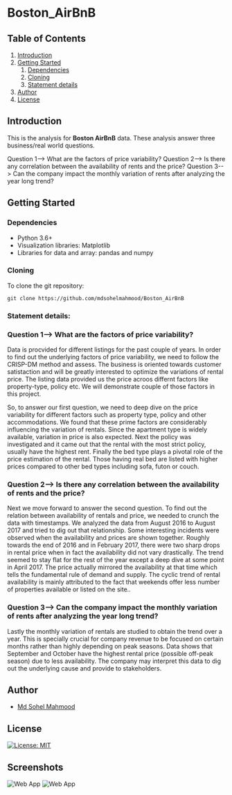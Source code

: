 # Boston_AirBnB

## Table of Contents
1. [Introduction](#introduction)
2. [Getting Started](#getting_started)
	1. [Dependencies](#dependencies)
	2. [Cloning](#cloning)
	3. [Statement details](#execution)
3. [Author](#authors)
4. [License](#license)

<a name="introduction"></a>
## Introduction

This is the analysis for **Boston AirBnB** data. These analysis answer three business/real world questions.

Question 1--> What are the factors of price variability?
Question 2--> Is there any correlation between the availability of rents and the price?
Question 3--> Can the company impact the monthly variation of rents after analyzing the year long trend?
<a name="getting_started"></a>

<a name="getting_started"></a>
## Getting Started

<a name="dependencies"></a>
### Dependencies
* Python 3.6+
* Visualization libraries: Matplotlib
* Libraries for data and array: pandas and numpy

<a name="cloning"></a>
### Cloning
To clone the git repository:
```
git clone https://github.com/mdsohelmahmood/Boston_AirBnB
```

<a name="execution"></a>
### Statement details:
### Question 1--> What are the factors of price variability?

Data is procvided for different listings for the past couple of years. In order to find out the underlying factors of price variability, we need to follow the CRISP-DM method and assess. The business is oriented towards customer satistaction and will be greatly interested to optimize the variations of rental price. The listing data provided us the price acroos differnt factors like property-type, policy etc. We will demonstrate couple of those factors in this project.

So, to answer our first question, we need to deep dive on the price variability for different factors such as property type, policy and other accommodations. We found that these prime factors are considerably influencing the variation of rentals. Since the apartment type is widely available, variation in price is also expected. Next the policy was investigated and it came out that the rental with the most strict policy, usually have the highest rent. Finally the bed type plays a pivotal role of the price estimation of the rental. Those having real bed are listed with higher prices compared to other bed types including sofa, futon or couch. 

### Question 2--> Is there any correlation between the availability of rents and the price?

Next we move forward to answer the second question. To find out the relation between availability of rentals and price, we needed to crunch the data with timestamps. We analyzed the data from August 2016 to August 2017 and tried to dig out that relationship. Some interesting incidents were observed when the availability and prices are shown together. Roughly towards the end of 2016 and in February 2017, there were two sharp drops in rental price when in fact the availability did not vary drastically. The trend seemed to stay flat for the rest of the year except a deep dive at some point in April 2017. The price actually mirrored the availability at that time which tells the fundamental rule of demand and supply. The cyclic trend of rental availability is mainly attributed to the fact that weekends offer less number of properties available or listed on the site.. 


### Question 3--> Can the company impact the monthly variation of rents after analyzing the year long trend?

Lastly the monthly variation of rentals are studied to obtain the trend over a year. This is specially crucial for company revenue to be focused on certain months rather than highly depending on peak seasons. Data shows that September and October have the highest rental price (possible off-peak season) due to less availability. The company may interpret this data to dig out the underlying cause and provide to stakeholders.

<a name="authors"></a>
## Author

* [Md Sohel Mahmood](https://github.com/mdsohelmahmood)

<a name="license"></a>
## License
[![License: MIT](https://img.shields.io/badge/License-MIT-yellow.svg)](https://opensource.org/licenses/MIT)

## Screenshots
![Web App](https://github.com/mdsohelmahmood/Boston_AirBnB/blob/main/Figures/3.png)
![Web App](https://github.com/mdsohelmahmood/Boston_AirBnB/blob/main/Figures/price%20and%20availability%20trend%20over%20time.png)


